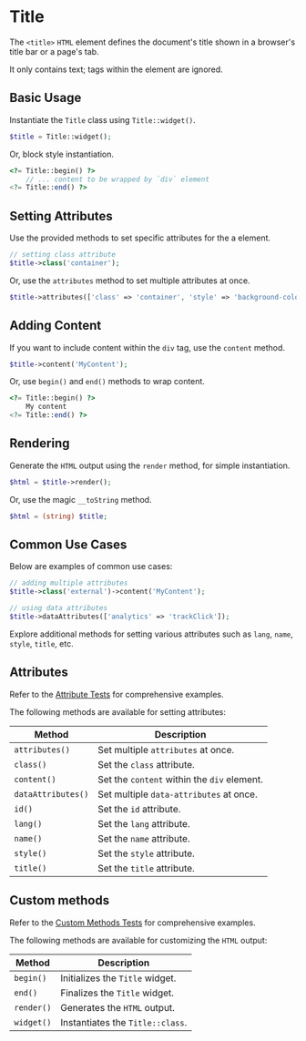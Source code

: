 # Title

The `<title>` `HTML` element defines the document's title shown in a browser's title bar or a page's tab.

It only contains text; tags within the element are ignored.

## Basic Usage

Instantiate the `Title` class using `Title::widget()`.

```php
$title = Title::widget();
```

Or, block style instantiation.

```php
<?= Title::begin() ?>
    // ... content to be wrapped by `div` element
<?= Title::end() ?>
```

## Setting Attributes

Use the provided methods to set specific attributes for the a element.

```php
// setting class attribute
$title->class('container');
```

Or, use the `attributes` method to set multiple attributes at once.

```php
$title->attributes(['class' => 'container', 'style' => 'background-color: #eee;']);
```

## Adding Content

If you want to include content within the `div` tag, use the `content` method.

```php
$title->content('MyContent');
```

Or, use `begin()` and `end()` methods to wrap content.

```php
<?= Title::begin() ?>
    My content
<?= Title::end() ?>
```

## Rendering

Generate the `HTML` output using the `render` method, for simple instantiation. 

```php
$html = $title->render();
```

Or, use the magic `__toString` method.

```php
$html = (string) $title;
```

## Common Use Cases

Below are examples of common use cases:

```php
// adding multiple attributes
$title->class('external')->content('MyContent');

// using data attributes
$title->dataAttributes(['analytics' => 'trackClick']);
```

Explore additional methods for setting various attributes such as `lang`, `name`, `style`, `title`, etc.

## Attributes

Refer to the [Attribute Tests](https://github.com/php-forge/html/blob/main/tests/Layout/Title/AttributeTest.php) for
comprehensive examples.

The following methods are available for setting attributes:

| Method            | Description                                                                                      |
| ----------------- | ------------------------------------------------------------------------------------------------ |
| `attributes()`    | Set multiple `attributes` at once.                                                               |
| `class()`         | Set the `class` attribute.                                                                       |
| `content()`       | Set the `content` within the `div` element.                                                      |
| `dataAttributes()`| Set multiple `data-attributes` at once.                                                          |
| `id()`            | Set the `id` attribute.                                                                          |
| `lang()`          | Set the `lang` attribute.                                                                        |
| `name()`          | Set the `name` attribute.                                                                        |
| `style()`         | Set the `style` attribute.                                                                       |
| `title()`         | Set the `title` attribute.                                                                       |

## Custom methods

Refer to the [Custom Methods Tests](https://github.com/php-forge/html/blob/main/tests/Layout/Title/CustomMethodTest.php)
for comprehensive examples.

The following methods are available for customizing the `HTML` output:

| Method    | Description                                                                                              |
| --------- | -------------------------------------------------------------------------------------------------------- |
| `begin()` | Initializes the `Title` widget.                                                                          |
| `end()`   | Finalizes the `Title` widget.                                                                            |
| `render()`| Generates the `HTML` output.                                                                             |
| `widget()`| Instantiates the `Title::class`.                                                                         |
